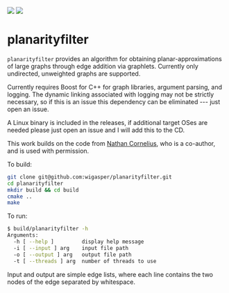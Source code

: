 ![](https://github.com/wigasper/planarityfilter/workflows/build/badge.svg) ![](https://github.com/wigasper/planarityfilter/workflows/deploy/badge.svg)

# planarityfilter

`planarityfilter` provides an algorithm for obtaining planar-approximations of 
large graphs through edge addition via graphlets. Currently only undirected, unweighted
graphs are supported.

Currently requires Boost for C++ for graph libraries, argument parsing, and logging. 
The dynamic linking associated with logging may not be strictly necessary, so if this is an issue
this dependency can be eliminated --- just open an issue.

A Linux binary is included in the releases, if additional target OSes are needed please just 
open an issue and I will add this to the CD.

This work builds on the code from [Nathan Cornelius](https://github.com/ndcornelius/PlanarSubgraphApproximationAlgorithm), who is a co-author, and is used with permission.

To build:

```bash
git clone git@github.com:wigasper/planarityfilter.git
cd planarityfilter
mkdir build && cd build
cmake ..
make
```

To run:

```bash
$ build/planarityfilter -h
Arguments:
  -h [ --help ]         display help message
  -i [ --input ] arg    input file path
  -o [ --output ] arg   output file path
  -t [ --threads ] arg  number of threads to use
```

Input and output are simple edge lists, where each line contains the two 
nodes of the edge separated by whitespace. 
